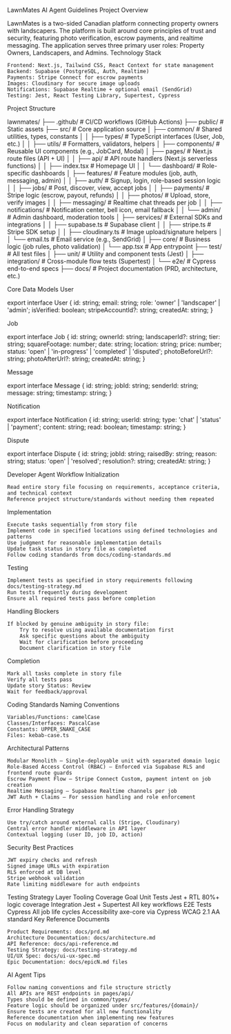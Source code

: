 LawnMates AI Agent Guidelines
Project Overview

LawnMates is a two-sided Canadian platform connecting property owners with landscapers. The platform is built around core principles of trust and security, featuring photo verification, escrow payments, and realtime messaging. The application serves three primary user roles: Property Owners, Landscapers, and Admins.
Technology Stack

    Frontend: Next.js, Tailwind CSS, React Context for state management
    Backend: Supabase (PostgreSQL, Auth, Realtime)
    Payments: Stripe Connect for escrow payments
    Images: Cloudinary for secure image uploads
    Notifications: Supabase Realtime + optional email (SendGrid)
    Testing: Jest, React Testing Library, Supertest, Cypress

Project Structure

lawnmates/
├── .github/                    # CI/CD workflows (GitHub Actions)
├── public/                    # Static assets
├── src/                       # Core application source
│   ├── common/                # Shared utilities, types, constants
│   │   ├── types/             # TypeScript interfaces (User, Job, etc.)
│   │   ├── utils/             # Formatters, validators, helpers
│   ├── components/            # Reusable UI components (e.g., JobCard, Modal)
│   ├── pages/                 # Next.js route files (API + UI)
│   │   ├── api/               # API route handlers (Next.js serverless functions)
│   │   ├── index.tsx          # Homepage UI
│   │   └── dashboard/         # Role-specific dashboards
│   ├── features/              # Feature modules (job, auth, messaging, admin)
│   │   ├── auth/              # Signup, login, role-based session logic
│   │   ├── jobs/              # Post, discover, view, accept jobs
│   │   ├── payments/          # Stripe logic (escrow, payout, refunds)
│   │   ├── photos/            # Upload, store, verify images
│   │   ├── messaging/         # Realtime chat threads per job
│   │   ├── notifications/     # Notification center, bell icon, email fallback
│   │   └── admin/             # Admin dashboard, moderation tools
│   ├── services/              # External SDKs and integrations
│   │   ├── supabase.ts        # Supabase client
│   │   ├── stripe.ts          # Stripe SDK setup
│   │   ├── cloudinary.ts      # Image upload/signature helpers
│   │   └── email.ts           # Email service (e.g., SendGrid)
│   ├── core/                  # Business logic (job rules, photo validation)
│   └── app.tsx                # App entrypoint
├── test/                      # All test files
│   ├── unit/                  # Utility and component tests (Jest)
│   ├── integration/           # Cross-module flow tests (Supertest)
│   └── e2e/                   # Cypress end-to-end specs
├── docs/                      # Project documentation (PRD, architecture, etc.)

Core Data Models
User

export interface User {
  id: string;
  email: string;
  role: 'owner' | 'landscaper' | 'admin';
  isVerified: boolean;
  stripeAccountId?: string;
  createdAt: string;
}

Job

export interface Job {
  id: string;
  ownerId: string;
  landscaperId?: string;
  tier: string;
  squareFootage: number;
  date: string;
  location: string;
  price: number;
  status: 'open' | 'in-progress' | 'completed' | 'disputed';
  photoBeforeUrl?: string;
  photoAfterUrl?: string;
  createdAt: string;
}

Message

export interface Message {
  id: string;
  jobId: string;
  senderId: string;
  message: string;
  timestamp: string;
}

Notification

export interface Notification {
  id: string;
  userId: string;
  type: 'chat' | 'status' | 'payment';
  content: string;
  read: boolean;
  timestamp: string;
}

Dispute

export interface Dispute {
  id: string;
  jobId: string;
  raisedBy: string;
  reason: string;
  status: 'open' | 'resolved';
  resolution?: string;
  createdAt: string;
}

Developer Agent Workflow
Initialization

    Read entire story file focusing on requirements, acceptance criteria, and technical context
    Reference project structure/standards without needing them repeated

Implementation

    Execute tasks sequentially from story file
    Implement code in specified locations using defined technologies and patterns
    Use judgment for reasonable implementation details
    Update task status in story file as completed
    Follow coding standards from docs/coding-standards.md

Testing

    Implement tests as specified in story requirements following docs/testing-strategy.md
    Run tests frequently during development
    Ensure all required tests pass before completion

Handling Blockers

    If blocked by genuine ambiguity in story file:
        Try to resolve using available documentation first
        Ask specific questions about the ambiguity
        Wait for clarification before proceeding
        Document clarification in story file

Completion

    Mark all tasks complete in story file
    Verify all tests pass
    Update story Status: Review
    Wait for feedback/approval

Coding Standards
Naming Conventions

    Variables/Functions: camelCase
    Classes/Interfaces: PascalCase
    Constants: UPPER_SNAKE_CASE
    Files: kebab-case.ts

Architectural Patterns

    Modular Monolith – Single-deployable unit with separated domain logic
    Role-Based Access Control (RBAC) – Enforced via Supabase RLS and frontend route guards
    Escrow Payment Flow – Stripe Connect Custom, payment intent on job creation
    Realtime Messaging – Supabase Realtime channels per job
    JWT Auth + Claims – For session handling and role enforcement

Error Handling Strategy

    Use try/catch around external calls (Stripe, Cloudinary)
    Central error handler middleware in API layer
    Contextual logging (user ID, job ID, action)

Security Best Practices

    JWT expiry checks and refresh
    Signed image URLs with expiration
    RLS enforced at DB level
    Stripe webhook validation
    Rate limiting middleware for auth endpoints

Testing Strategy
Layer	Tooling	Coverage Goal
Unit Tests	Jest + RTL	80%+ logic coverage
Integration	Jest + Supertest	All key workflows
E2E Tests	Cypress	All job life cycles
Accessibility	axe-core via Cypress	WCAG 2.1 AA standard
Key Reference Documents

    Product Requirements: docs/prd.md
    Architecture Documentation: docs/architecture.md
    API Reference: docs/api-reference.md
    Testing Strategy: docs/testing-strategy.md
    UI/UX Spec: docs/ui-ux-spec.md
    Epic Documentation: docs/epicN.md files

AI Agent Tips

    Follow naming conventions and file structure strictly
    All APIs are REST endpoints in pages/api/
    Types should be defined in common/types/
    Feature logic should be organized under src/features/{domain}/
    Ensure tests are created for all new functionality
    Reference documentation when implementing new features
    Focus on modularity and clean separation of concerns
